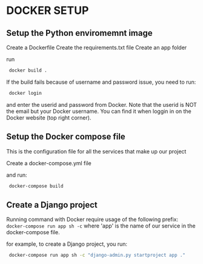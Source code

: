 # DOCKER SETUP

## Setup the Python enviromemnt image

Create a Dockerfile
Create the requirements.txt file
Create an app folder

run

``` bash
 docker build .
```

If the build fails because of username and password issue, you need to run:

``` bash
 docker login
```

and enter the userid and password from Docker. Note that the userid is NOT
the email but your Docker username. You can find it when loggin in on the
Docker website (top right corner).

## Setup the Docker compose file

This is the configuration file for all the services that make up our project

Create a docker-compose.yml file

and run:

``` bash
 docker-compose build
```

## Create a Django project

Running command with Docker require usage of the following prefix:
`docker-compose run app sh -c` where 'app' is the name of our service in the docker-compose file.

for example, to create a Django project, you run:

``` bash
 docker-compose run app sh -c "django-admin.py startproject app ."
```
